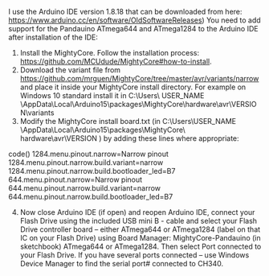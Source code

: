 I use the Arduino IDE version 1.8.18 that can be downloaded from here: https://www.arduino.cc/en/software/OldSoftwareReleases)
You need to add support for the Pandauino ATmega644 and ATmega1284 to the Arduino IDE after installation of the IDE:
1. Install the MightyCore. Follow the installation process: https://github.com/MCUdude/MightyCore#how-to-install. 
2. Download the variant file from https://github.com/mrguen/MightyCore/tree/master/avr/variants/narrow and place it inside your MightyCore install directory. For example on Windows 10 standard install it in C:\Users\ USER_NAME \AppData\Local\Arduino15\packages\MightyCore\hardware\avr\VERSION\variants
3. Modify the MightyCore install board.txt (in C:\Users\USER_NAME
\AppData\Local\Arduino15\packages\MightyCore\ hardware\avr\VERSION ) by adding
these lines where appropriate:

code()
1284.menu.pinout.narrow=Narrow pinout
1284.menu.pinout.narrow.build.variant=narrow
1284.menu.pinout.narrow.build.bootloader_led=B7
644.menu.pinout.narrow=Narrow pinout
644.menu.pinout.narrow.build.variant=narrow
644.menu.pinout.narrow.build.bootloader_led=B7
   
4. Now close Arduino IDE (if open) and reopen Arduino IDE, connect your Flash Drive using the included USB mini B - cable and select your Flash Drive controller board – either ATmega644 or ATmega1284 (label on that IC on your Flash Drive) using Board Manager: MightyCore-Pandauino (in sketchbook) ATmega644 or ATmega1284.  Then select Port connected to your Flash Drive.  If you have several ports connected – use Windows Device Manager to find the serial port# connected to CH340.
